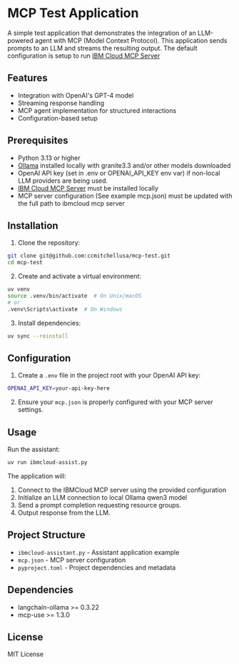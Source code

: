 # MCP Test Application

A simple test application that demonstrates the integration of an LLM-powered agent with MCP (Model Context Protocol). This application sends prompts to an LLM and streams the resulting output.
The default configuration is setup to run [IBM Cloud MCP Server](https://github.com/IBM-Cloud/ibmcloud-mcp-server)

## Features

- Integration with OpenAI's GPT-4 model
- Streaming response handling
- MCP agent implementation for structured interactions
- Configuration-based setup

## Prerequisites

- Python 3.13 or higher
- [Ollama](https://ollama.com) installed locally with granite3.3 and/or other models downloaded
- OpenAI API key (set in .env or OPENAI_API_KEY env var) if non-local LLM providers are being used.
- [IBM Cloud MCP Server](https://github.com/IBM-Cloud/ibmcloud-mcp-server) must be installed locally
- MCP server configuration (See example mcp.json) must be updated with the full path to ibmcloud mcp server

## Installation

1. Clone the repository:

```bash
git clone git@github.com:ccmitchellusa/mcp-test.git
cd mcp-test
```

2. Create and activate a virtual environment:

```bash
uv venv
source .venv/bin/activate  # On Unix/macOS
# or
.venv\Scripts\activate  # On Windows
```

3. Install dependencies:

```bash
uv sync --reinstall
```

## Configuration

1. Create a `.env` file in the project root with your OpenAI API key:

```bash
OPENAI_API_KEY=your-api-key-here
```

2. Ensure your `mcp.json` is properly configured with your MCP server settings.

## Usage

Run the assistant:

```bash
uv run ibmcloud-assist.py
```

The application will:

1. Connect to the IBMCloud MCP server using the provided configuration
2. Initialize an LLM connection to local Ollama qwen3 model
3. Send a prompt completion requesting resource groups.
4. Output response from the LLM.

## Project Structure

- `ibmcloud-assistant.py` - Assistant application example
- `mcp.json` - MCP server configuration
- `pyproject.toml` - Project dependencies and metadata

## Dependencies

- langchain-ollama >= 0.3.22
- mcp-use >= 1.3.0

## License

MIT License

